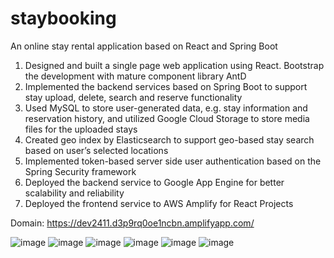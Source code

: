 # staybooking
An online stay rental application based on React and Spring Boot


1. Designed and built a single page web application using React. Bootstrap the development with mature component library AntD
2. Implemented the backend services based on Spring Boot to support stay upload, delete, search and reserve functionality
3. Used MySQL to store user-generated data, e.g. stay information and reservation history, and utilized Google Cloud Storage to store media files for the uploaded stays
4. Created geo index by Elasticsearch to support geo-based stay search based on user’s selected locations
5. Implemented token-based server side user authentication based on the Spring Security framework
6. Deployed the backend service to Google App Engine for better scalability and reliability
7. Deployed the frontend service to AWS Amplify for React Projects





Domain: https://dev2411.d3p9rq0oe1ncbn.amplifyapp.com/

![image](https://user-images.githubusercontent.com/41571096/165003836-f3ebcab1-66df-440a-bcd9-ec60e448aaff.png)
![image](https://user-images.githubusercontent.com/41571096/165003851-278367ed-c6fa-4a74-9ee0-a6a9f11a64ae.png)
![image](https://user-images.githubusercontent.com/41571096/165003860-25004ebd-b09c-4897-a898-e2ed97354ab1.png)
![image](https://user-images.githubusercontent.com/41571096/165003888-73dca624-6439-4991-bf6e-5e2a34b2f54b.png)
![image](https://user-images.githubusercontent.com/41571096/165003916-b987b4cf-6bfa-419e-a210-9c13a662732c.png)
![image](https://user-images.githubusercontent.com/41571096/165003954-c6ec3ac1-3898-43de-a01e-cddff6aa29ee.png)
